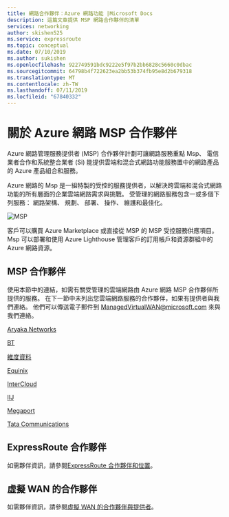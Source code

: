 ```yaml
---
title: 網路合作夥伴：Azure 網路功能 |Microsoft Docs
description: 這篇文章提供 MSP 網路合作夥伴的清單
services: networking
author: skishen525
ms.service: expressroute
ms.topic: conceptual
ms.date: 07/10/2019
ms.author: sukishen
ms.openlocfilehash: 922749591bdc9222e5f97b2bb6828c5660c0dbac
ms.sourcegitcommit: 64798b4f722623ea2bb53b374fb95e8d2b679318
ms.translationtype: MT
ms.contentlocale: zh-TW
ms.lasthandoff: 07/11/2019
ms.locfileid: "67840332"
---
```

# <a name="about-azure-networking-msp-partners"></a>關於 Azure 網路 MSP 合作夥伴

Azure 網路管理服務提供者 (MSP) 合作夥伴計劃可讓網路服務重點 Msp、 電信業者合作和系統整合業者 (Si) 能提供雲端和混合式網路功能服務置中的網路產品的 Azure 產品組合和服務。

Azure 網路的 Msp 是一組特製的受控的服務提供者，以解決跨雲端和混合式網路功能的所有層面的企業雲端網路需求與挑戰。 受管理的網路服務包含一或多個下列服務： 網路架構、 規劃、 部署、 操作、 維護和最佳化。

![MSP][0]

客戶可以購買 Azure Marketplace 或直接從 MSP 的 MSP 受控服務供應項目。 Msp 可以部署和使用 Azure Lighthouse 管理客戶的訂用帳戶和資源群組中的 Azure 網路資源。

## <a name="msp"></a>MSP 合作夥伴

使用本節中的連結，如需有關受管理的雲端網路由 Azure 網路 MSP 合作夥伴所提供的服務。 在下一節中未列出您雲端網路服務的合作夥伴，如果有提供者與我們連絡。 他們可以傳送電子郵件到 ManagedVirtualWAN@microsoft.com 來與我們連絡。 

[Aryaka Networks](https://www.aryaka.com/)

[BT](https://www.bt.com/)

[維度資料](https://www.dimensiondata.com/)

[Equinix](https://www.equinix.com/)

[InterCloud](https://www.intercloud.com/)

[IIJ](https://www.riverbed.com/go/steelconnect-azurewan.html)

[Megaport](https://www.megaport.com/)

[Tata Communications](https://www.tatacommunications.com/)

## <a name="expressroute"></a>ExpressRoute 合作夥伴

如需夥伴資訊，請參閱[ExpressRoute 合作夥伴和位置](../expressroute/expressroute-locations-providers.md)。

## <a name="vwan"></a>虛擬 WAN 的合作夥伴

如需夥伴資訊，請參閱[虛擬 WAN 的合作夥伴與提供者](../virtual-wan/virtual-wan-locations-partners.md)。

<!--Image References-->
[0]: ./media/networking-partners-msp/msp.png "MSP 計劃的描述"
